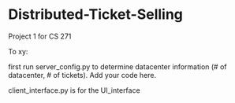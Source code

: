 # Distributed-Ticket-Selling
Project 1 for CS 271

To xy:

first run server_config.py to determine datacenter information (# of datacenter, # of tickets). Add your code here.

client_interface.py is for the UI_interface

